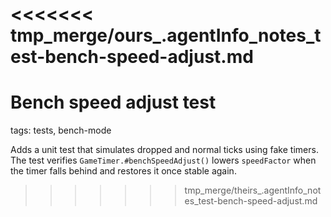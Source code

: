 <<<<<<< tmp_merge/ours_.agentInfo_notes_test-bench-speed-adjust.md
=======
# Bench speed adjust test

tags: tests, bench-mode

Adds a unit test that simulates dropped and normal ticks using fake timers. The test verifies `GameTimer.#benchSpeedAdjust()` lowers `speedFactor` when the timer falls behind and restores it once stable again.
>>>>>>> tmp_merge/theirs_.agentInfo_notes_test-bench-speed-adjust.md
